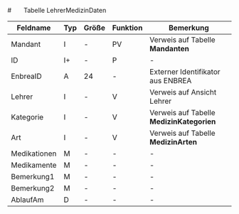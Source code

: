 #       Tabelle LehrerMedizinDaten



| Feldname     | Typ | Größe | Funktion | Bemerkung                                |
|--------------|-----|-------|----------|------------------------------------------|
| Mandant      | I   | -     | PV       | Verweis auf Tabelle **Mandanten**        |
| ID           | I+  | -     | P        | -                                        |
| EnbreaID     | A   | 24    | -        | Externer Identifikator aus ENBREA        |
| Lehrer       | I   | -     | V        | Verweis auf Ansicht Lehrer               |
| Kategorie    | I   | -     | V        | Verweis auf Tabelle **MedizinKategorien** |
| Art          | I   | -     | V        | Verweis auf Tabelle **MedizinArten**     |
| Medikationen | M   | -     | -        | -                                        |
| Medikamente  | M   | -     | -        | -                                        |
| Bemerkung1   | M   | -     | -        | -                                        |
| Bemerkung2   | M   | -     | -        | -                                        |
| AblaufAm     | D   | -     | -        | -                                        |


